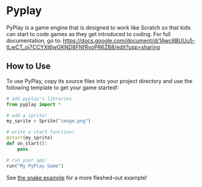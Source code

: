 # Pyplay
PyPlay is a game engine that is designed to work like Scratch so that kids can start to code games as they get introduced to coding.
For full documentation, go to: https://docs.google.com/document/d/1Awc6BUUu5-tLwCT_oj7CCYXt6wGKND8FNfRvoPR6ZB8/edit?usp=sharing

## How to Use
To use PyPlay, copy its source files into your project directory and use the following template to get your game started!:
```py
# add pyplay's libraries
from pyplay import *

# add a sprite!
my_sprite = Sprite("image.png")

# write a start function!
@start(my_sprite)
def on_start():
    pass

# run your app!
run("My PyPlay Game")
```

See [the snake example](snake.py) for a more fleshed-out example!
